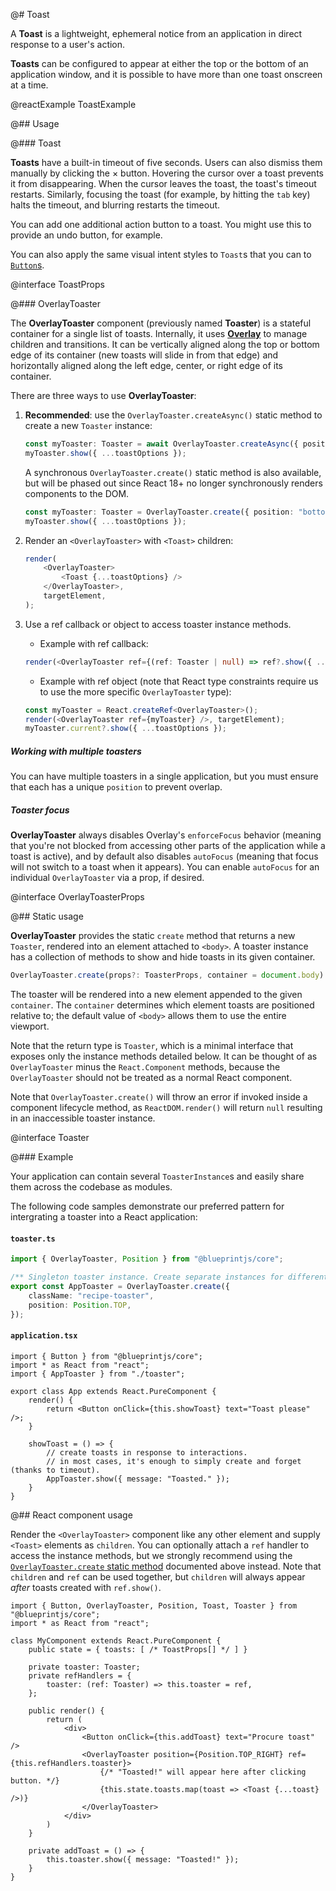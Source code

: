 @# Toast

A __Toast__ is a lightweight, ephemeral notice from an application in direct response to a user's action.

__Toasts__ can be configured to appear at either the top or the bottom of an application window, and it is possible to
have more than one toast onscreen at a time.

@reactExample ToastExample

@## Usage

@### Toast

__Toasts__ have a built-in timeout of five seconds. Users can also dismiss them manually by clicking the &times; button.
Hovering the cursor over a toast prevents it from disappearing. When the cursor leaves the toast, the toast's timeout restarts.
Similarly, focusing the toast (for example, by hitting the `tab` key) halts the timeout, and blurring restarts the timeout.

You can add one additional action button to a toast. You might use this to provide an undo button, for example.

You can also apply the same visual intent styles to `Toast`s that you can to [`Button`s](#core/components/button.css).

@interface ToastProps

@### OverlayToaster

The __OverlayToaster__ component (previously named __Toaster__) is a stateful container for a single list of toasts.
Internally, it uses [__Overlay__](#core/components/overlay) to manage children and transitions. It can be vertically
aligned along the top or bottom edge of its container (new toasts will slide in from that edge) and
horizontally aligned along the left edge, center, or right edge of its container.

There are three ways to use __OverlayToaster__:

1. __Recommended__: use the `OverlayToaster.createAsync()` static method to create a new `Toaster` instance:
    ```ts
    const myToaster: Toaster = await OverlayToaster.createAsync({ position: "bottom" });
    myToaster.show({ ...toastOptions });
    ```

    A synchronous `OverlayToaster.create()` static method is also available, but will be phased out since React 18+ no longer synchronously renders components to the DOM.

    ```ts
    const myToaster: Toaster = OverlayToaster.create({ position: "bottom" });
    myToaster.show({ ...toastOptions });
    ```
2. Render an `<OverlayToaster>` with `<Toast>` children:
    ```ts
    render(
        <OverlayToaster>
            <Toast {...toastOptions} />
        </OverlayToaster>,
        targetElement,
    );
    ```
3. Use a ref callback or object to access toaster instance methods.
    - Example with ref callback:
    ```ts
    render(<OverlayToaster ref={(ref: Toaster | null) => ref?.show({ ...toastOptions })} />, targetElement);
    ```
    - Example with ref object (note that React type constraints require us to use the more specific `OverlayToaster` type):
    ```ts
    const myToaster = React.createRef<OverlayToaster>();
    render(<OverlayToaster ref={myToaster} />, targetElement);
    myToaster.current?.show({ ...toastOptions });
    ```

<div class="@ns-callout @ns-intent-primary @ns-icon-info-sign @ns-callout-has-body-content">
    <h5 class="@ns-heading">Working with multiple toasters</h5>

You can have multiple toasters in a single application, but you must ensure that each has a unique `position` to
prevent overlap.

</div>

<div class="@ns-callout @ns-intent-primary @ns-icon-info-sign @ns-callout-has-body-content">
    <h5 class="@ns-heading">Toaster focus</h5>

__OverlayToaster__ always disables Overlay's `enforceFocus` behavior (meaning that you're not blocked
from accessing other parts of the application while a toast is active), and by default also
disables `autoFocus` (meaning that focus will not switch to a toast when it appears). You can
enable `autoFocus` for an individual `OverlayToaster` via a prop, if desired.

</div>


@interface OverlayToasterProps

@## Static usage

__OverlayToaster__ provides the static `create` method that returns a new `Toaster`, rendered into an
element attached to `<body>`. A toaster instance has a collection of methods to show and hide toasts in its given container.

```ts
OverlayToaster.create(props?: ToasterProps, container = document.body): Toaster
```

The toaster will be rendered into a new element appended to the given `container`.
The `container` determines which element toasts are positioned relative to; the default value of `<body>` allows them to use the entire viewport.

Note that the return type is `Toaster`, which is a minimal interface that exposes only the instance
methods detailed below. It can be thought of as `OverlayToaster` minus the `React.Component` methods,
because the `OverlayToaster` should not be treated as a normal React component.

Note that `OverlayToaster.create()` will throw an error if invoked inside a component lifecycle method, as
`ReactDOM.render()` will return `null` resulting in an inaccessible toaster instance.

@interface Toaster

@### Example

Your application can contain several `ToasterInstance`s and easily share them across the codebase as modules.

The following code samples demonstrate our preferred pattern for intergrating a toaster into a React application:

#### `toaster.ts`

```ts
import { OverlayToaster, Position } from "@blueprintjs/core";

/** Singleton toaster instance. Create separate instances for different options. */
export const AppToaster = OverlayToaster.create({
    className: "recipe-toaster",
    position: Position.TOP,
});
```

#### `application.tsx`

```tsx
import { Button } from "@blueprintjs/core";
import * as React from "react";
import { AppToaster } from "./toaster";

export class App extends React.PureComponent {
    render() {
        return <Button onClick={this.showToast} text="Toast please" />;
    }

    showToast = () => {
        // create toasts in response to interactions.
        // in most cases, it's enough to simply create and forget (thanks to timeout).
        AppToaster.show({ message: "Toasted." });
    }
}
```

@## React component usage

Render the `<OverlayToaster>` component like any other element and supply `<Toast>` elements as `children`. You can
optionally attach a `ref` handler to access the instance methods, but we strongly recommend using the
[`OverlayToaster.create` static method](#core/components/toast.static-usage) documented above instead. Note that
`children` and `ref` can be used together, but `children` will always appear _after_ toasts created with
`ref.show()`.

```tsx
import { Button, OverlayToaster, Position, Toast, Toaster } from "@blueprintjs/core";
import * as React from "react";

class MyComponent extends React.PureComponent {
    public state = { toasts: [ /* ToastProps[] */ ] }

    private toaster: Toaster;
    private refHandlers = {
        toaster: (ref: Toaster) => this.toaster = ref,
    };

    public render() {
        return (
            <div>
                <Button onClick={this.addToast} text="Procure toast" />
                <OverlayToaster position={Position.TOP_RIGHT} ref={this.refHandlers.toaster}>
                    {/* "Toasted!" will appear here after clicking button. */}
                    {this.state.toasts.map(toast => <Toast {...toast} />)}
                </OverlayToaster>
            </div>
        )
    }

    private addToast = () => {
        this.toaster.show({ message: "Toasted!" });
    }
}
```
